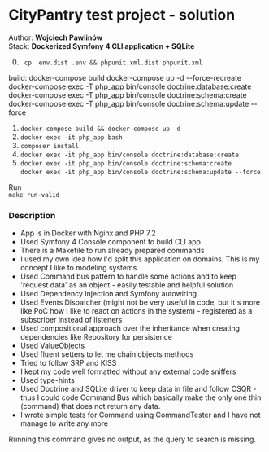 # CityPantry test project - solution
Author: **Wojciech Pawlinów**  
Stack: **Dockerized Symfony 4 CLI application + SQLite**

0. ` cp .env.dist .env && phpunit.xml.dist phpunit.xml`

build:
	docker-compose build
	docker-compose up -d --force-recreate
	docker-compose exec -T php_app bin/console doctrine:database:create
	docker-compose exec -T php_app bin/console doctrine:schema:create
	docker-compose exec -T php_app bin/console doctrine:schema:update --force
1. `docker-compose build && docker-compose up -d`
2. `docker exec -it php_app bash `
3. `composer install`
4. `docker exec -it php_app bin/console doctrine:database:create`
5. `docker exec -it php_app bin/console doctrine:schema:create`  
`docker exec -it php_app bin/console doctrine:schema:update --force`

Run  
`make run-valid`

### Description
- App is in Docker with Nginx and PHP 7.2 
- Used Symfony 4 Console component to build CLI app
- There is a Makefile to run already prepared commands
- I used my own idea how I'd split this application on domains. This is my concept I like to modeling systems 
- Used Command bus pattern to handle some actions and to keep 'request data' as an object - easily testable and helpful solution
- Used Dependency Injection and Symfony autowiring
- Used Events Dispatcher (might not be very useful in code, but it's more like PoC how I like to react on actions in the system) - registered as a subscriber instead of listeners
- Used compositional approach over the inheritance when creating dependencies like Repository for persistence
- Used ValueObjects
- Used fluent setters to let me chain objects methods
- Tried to follow SRP and KISS
- I kept my code well formatted without any external code sniffers
- Used type-hints
- Used Doctrine and SQLite driver to keep data in file and follow CSQR - thus I could code Command Bus which basically make the only one thin (command) that does not return any data.
- I wrote simple tests for Command using CommandTester and I have not manage to write any more

Running this command gives no output, as the query to search is missing.

